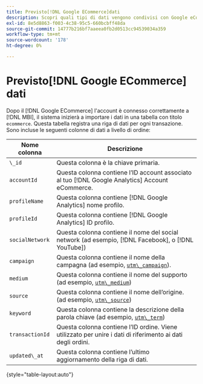 ```yaml
---
title: Previsto[!DNL Google ECommerce]dati
description: Scopri quali tipi di dati vengono condivisi con Google eCommerce.
exl-id: 8e5d8863-f003-4c38-95c5-660bcbff48da
source-git-commit: 14777b216bf7aaeea0fb2d0513cc94539034a359
workflow-type: tm+mt
source-wordcount: '178'
ht-degree: 0%

---
```


# Previsto[!DNL Google ECommerce] dati

Dopo il [!DNL Google ECommerce] l&#39;account è connesso correttamente a [!DNL MBI], il sistema inizierà a importare i dati in una tabella con titolo `ecommerce`. Questa tabella registra una riga di dati per ogni transazione. Sono incluse le seguenti colonne di dati a livello di ordine:

| Nome colonna | Descrizione |
|-----|-----|
| `\_id` | Questa colonna è la chiave primaria. |
| `accountId` | Questa colonna contiene l’ID account associato al tuo [!DNL Google Analytics] Account eCommerce. |
| `profileName` | Questa colonna contiene [!DNL Google Analytics] nome profilo. |
| `profileId` | Questa colonna contiene [!DNL Google Analytics] ID profilo. |
| `socialNetwork` | Questa colonna contiene il nome del social network (ad esempio, [!DNL Facebook], o [!DNL YouTube]) |
| `campaign` | Questa colonna contiene il nome della campagna (ad esempio, [`utm\_campaign`](https://support.google.com/analytics/answer/1033867?hl=en)). |
| `medium` | Questa colonna contiene il nome del supporto (ad esempio, [`utm\_medium`](https://support.google.com/analytics/answer/1033867?hl=en)) |
| `source` | Questa colonna contiene il nome dell’origine. (ad esempio, [`utm\_source`](https://support.google.com/analytics/answer/1033867?hl=en)) |
| `keyword` | Questa colonna contiene la descrizione della parola chiave (ad esempio, [`utm\_term`](https://support.google.com/analytics/answer/1033867?hl=en)) |
| `transactionId` | Questa colonna contiene l’ID ordine. Viene utilizzato per unire i dati di riferimento ai dati degli ordini. |
| `updated\_at` | Questa colonna contiene l’ultimo aggiornamento della riga di dati. |

{style="table-layout:auto"}
